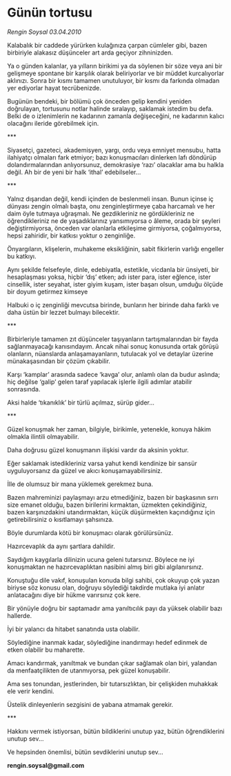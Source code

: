 # Günün tortusu

*Rengin Soysal 03.04.2010*

<div class="yazi"><p>Kalabalık bir caddede yürürken kulağınıza çarpan cümleler gibi, bazen birbiriyle alakasız düşünceler art arda geçiyor zihninizden.</p>
<p>Ya o günden kalanlar, ya yılların birikimi ya da söylenen bir söze veya ani bir gelişmeye spontane bir karşılık olarak beliriyorlar ve bir müddet kurcalıyorlar aklınızı. Sonra bir kısmı tamamen unutuluyor, bir kısmı da farkında olmadan yer ediyorlar hayat tecrübenizde.</p>
<p>Bugünün bendeki, bir bölümü çok önceden gelip kendini yeniden doğrulayan, tortusunu notlar halinde sıralayıp, saklamak istedim bu defa. Belki de o izlenimlerin ne kadarının zamanla değişeceğini, ne kadarının kalıcı olacağını ileride görebilmek için.</p>
<p>***</p>
<p>Siyasetçi, gazeteci, akademisyen, yargı, ordu veya emniyet mensubu, hatta ilahiyatçı olmaları fark etmiyor; bazı konuşmacıları dinlerken lafı döndürüp dolandırmalarından anlıyorsunuz, demokrasiye ‘razı’ olacaklar ama bu halkla değil. Ah bir de yeni bir halk ‘ithal’ edebilseler...</p>
<p>***</p>
<p>Yalnız dışarıdan değil, kendi içinden de beslenmeli insan. Bunun içinse iç dünyası zengin olmalı başta, onu zenginleştirmeye çaba harcamalı ve her daim öyle tutmaya uğraşmalı. Ne gezdikleriniz ne gördükleriniz ne öğrendikleriniz ne de yaşadıklarınız yansımıyorsa o âleme, orada bir şeyleri değiştirmiyorsa, önceden var olanlarla etkileşime girmiyorsa, çoğalmıyorsa, hepsi zahiridir, bir katkısı yoktur o zenginliğe.</p>
<p>Önyargıların, klişelerin, muhakeme eksikliğinin, sabit fikirlerin varlığı engeller bu katkıyı.</p>
<p>Aynı şekilde felsefeyle, dinle, edebiyatla, estetikle, vicdanla bir ünsiyeti, bir hesaplaşması yoksa, hiçbir ‘dış’ etken; adı ister para, ister eğlence, ister cinsellik, ister seyahat, ister giyim kuşam, ister başarı olsun, umduğu ölçüde bir doyum getirmez kimseye</p>
<p>Halbuki o iç zenginliği mevcutsa birinde, bunların her birinde daha farklı ve daha üstün bir lezzet bulmayı bilecektir.</p>
<p>***</p>
<p>Birbirleriyle tamamen zıt düşünceler taşıyanların tartışmalarından bir fayda sağlanmayacağı kanısındayım. Ancak nihai sonuç konusunda ortak görüşü olanların, nüanslarda anlaşamayanların, tutulacak yol ve detaylar üzerine münakaşasından bir çözüm çıkabilir. </p>
<p>Karşı ‘kamplar’ arasında sadece ‘kavga’ olur, anlamlı olan da budur aslında; hiç değilse ‘galip’ gelen taraf yapılacak işlerle ilgili adımlar atabilir sonrasında. </p>
<p>Aksi halde ‘tıkanıklık’ bir türlü açılmaz, sürüp gider...</p>
<p>***</p>
<p>Güzel konuşmak her zaman, bilgiyle, birikimle, yetenekle, konuya hâkim olmakla ilintili olmayabilir.</p>
<p>Daha doğrusu güzel konuşmanın ilişkisi vardır da aksinin yoktur.</p>
<p>Eğer saklamak istedikleriniz varsa yahut kendi kendinize bir sansür uyguluyorsanız da güzel ve akıcı konuşamayabilirsiniz.</p>
<p>İlle de olumsuz bir mana yüklemek gerekmez buna.</p>
<p>Bazen mahreminizi paylaşmayı arzu etmediğiniz, bazen bir başkasının sırrı size emanet olduğu, bazen birilerini kırmaktan, üzmekten çekindiğiniz, bazen karşınızdakini utandırmaktan, küçük düşürmekten kaçındığınız için getirebilirsiniz o kısıtlamayı şahsınıza.</p>
<p>Böyle durumlarda kötü bir konuşmacı olarak görülürsünüz.</p>
<p>Hazırcevaplık da aynı şartlara dahildir.</p>
<p>Saydığım kaygılarla dilinizin ucuna geleni tutarsınız. Böylece ne iyi konuşmaktan ne hazırcevaplıktan nasibini almış biri gibi algılanırsınız.</p>
<p>Konuştuğu dile vakıf, konuşulan konuda bilgi sahibi, çok okuyup çok yazan biriyse söz konusu olan, doğruyu söylediği takdirde mutlaka iyi anlatır anlatacağını diye bir hükme varırsınız çok kere.</p>
<p>Bir yönüyle doğru bir saptamadır ama yanıltıcılık payı da yüksek olabilir bazı hallerde.</p>
<p>İyi bir yalancı da hitabet sanatında usta olabilir.</p>
<p>Söylediğine inanmak kadar, söylediğine inandırmayı hedef edinmek de etken olabilir bu maharette.</p>
<p>Amacı kandırmak, yanıltmak ve bundan çıkar sağlamak olan biri, yalandan da menfaatçilikten de utanmıyorsa, pek güzel konuşabilir.</p>
<p>Ama ses tonundan, jestlerinden, bir tutarsızlıktan, bir çelişkiden muhakkak ele verir kendini.</p>
<p>Üstelik dinleyenlerin sezgisini de yabana atmamak gerekir.</p>
<p>***</p>
<p>Hakkını vermek istiyorsan, bütün bildiklerini unutup yaz, bütün öğrendiklerini unutup sev...</p>
<p>Ve hepsinden önemlisi, bütün sevdiklerini unutup sev...</p>
<p><b>rengin.soysal@gmail.com</b></p></div>
